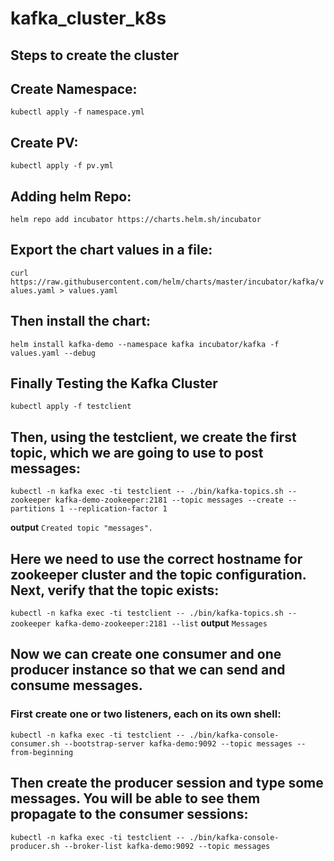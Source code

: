 # kafka_cluster_k8s

## Steps to create the cluster

## Create Namespace:
```kubectl apply -f namespace.yml```

## Create PV:
```kubectl apply -f pv.yml```

## Adding helm Repo:
```helm repo add incubator https://charts.helm.sh/incubator```

## Export the chart values in a file:
```curl https://raw.githubusercontent.com/helm/charts/master/incubator/kafka/values.yaml > values.yaml```

## Then install the chart:
```helm install kafka-demo --namespace kafka incubator/kafka -f values.yaml --debug```

## Finally Testing the Kafka Cluster

```kubectl apply -f testclient```

## Then, using the testclient, we create the first topic, which we are going to use to post messages:
```kubectl -n kafka exec -ti testclient -- ./bin/kafka-topics.sh --zookeeper kafka-demo-zookeeper:2181 --topic messages --create --partitions 1 --replication-factor 1```

**output**
```Created topic "messages".```

## Here we need to use the correct hostname for zookeeper cluster and the topic configuration. Next, verify that the topic exists:

```kubectl -n kafka exec -ti testclient -- ./bin/kafka-topics.sh --zookeeper kafka-demo-zookeeper:2181 --list```
**output**
```Messages```

## Now we can create one consumer and one producer instance so that we can send and consume messages.

### First create one or two listeners, each on its own shell:

```kubectl -n kafka exec -ti testclient -- ./bin/kafka-console-consumer.sh --bootstrap-server kafka-demo:9092 --topic messages --from-beginning```

## Then create the producer session and type some messages. You will be able to see them propagate to the consumer sessions:
```kubectl -n kafka exec -ti testclient -- ./bin/kafka-console-producer.sh --broker-list kafka-demo:9092 --topic messages```
